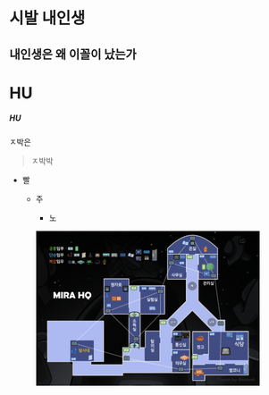 시발 내인생
=======================
내인생은 왜 이꼴이 났는가
----------------
# HU
##### HU
ㅈ박은 
>ㅈ박박
* 빨
  - 주
    * 노   
    
    ![gimo](/images/test.png)
    
